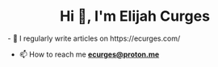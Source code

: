 <h1 align="center">Hi 👋, I'm Elijah Curges</h1>
- 📝 I regularly write articles on https://ecurges.com/

- 📫 How to reach me **ecurges@proton.me**

